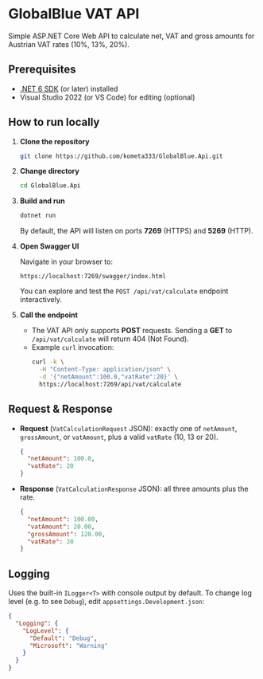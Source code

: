 # GlobalBlue VAT API

Simple ASP.NET Core Web API to calculate net, VAT and gross amounts for Austrian VAT rates (10%, 13%, 20%).

## Prerequisites

- [.NET 6 SDK](https://dotnet.microsoft.com/download) (or later) installed
- Visual Studio 2022 (or VS Code) for editing (optional)

## How to run locally

1. **Clone the repository**
   ```bash
   git clone https://github.com/kometa333/GlobalBlue.Api.git
   ```

2. **Change directory**
   ```bash
   cd GlobalBlue.Api
   ```

3. **Build and run**
   ```bash
   dotnet run
   ```

   By default, the API will listen on ports **7269** (HTTPS) and **5269** (HTTP).

4. **Open Swagger UI**

   Navigate in your browser to:
   ```
   https://localhost:7269/swagger/index.html
   ```
   You can explore and test the `POST /api/vat/calculate` endpoint interactively.

5. **Call the endpoint**

   - The VAT API only supports **POST** requests. Sending a **GET** to `/api/vat/calculate` will return 404 (Not Found).
   - Example `curl` invocation:
     ```bash
     curl -k \
       -H "Content-Type: application/json" \
       -d '{"netAmount":100.0,"vatRate":20}' \
       https://localhost:7269/api/vat/calculate
     ```

## Request & Response

- **Request** (`VatCalculationRequest` JSON): exactly one of `netAmount`, `grossAmount`, or `vatAmount`, plus a valid `vatRate` (10, 13 or 20).

  ```json
  {
    "netAmount": 100.0,
    "vatRate": 20
  }
  ```

- **Response** (`VatCalculationResponse` JSON): all three amounts plus the rate.

  ```json
  {
    "netAmount": 100.00,
    "vatAmount": 20.00,
    "grossAmount": 120.00,
    "vatRate": 20
  }
  ```

## Logging

Uses the built-in `ILogger<T>` with console output by default. To change log level (e.g. to see `Debug`), edit `appsettings.Development.json`:

```json
{
  "Logging": {
    "LogLevel": {
      "Default": "Debug",
      "Microsoft": "Warning"
    }
  }
}
```

